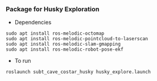 ### Package for Husky Exploration

- Dependencies
``` shell
sudo apt install ros-melodic-octomap
sudo apt install ros-melodic-pointcloud-to-laserscan
sudo apt install ros-melodic-slam-gmapping
sudo apt install ros-melodic-robot-pose-ekf
```

- To run
``` shell
roslaunch subt_cave_costar_husky husky_explore.launch